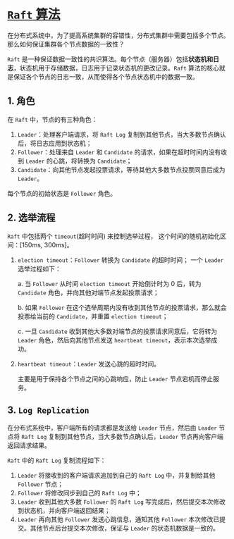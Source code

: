 
# [`Raft` 算法](https://raft.github.io/)

在分布式系统中，为了提高系统集群的容错性，分布式集群中需要包括多个节点。
那么如何保证集群各个节点数据的一致性？

`Raft` 是一种保证数据一致性的共识算法。每个节点（服务器）包括**状态机和日志**，状态机用于存储数据，日志用于记录状态机的更改记录。`Raft` 算法的核心就是保证各个节点的日志一致，从而使得各个节点状态机中的数据一致。

## 1. 角色

在 `Raft` 中，节点的有三种角色：

1. `Leader`：处理客户端请求，将 `Raft Log` 复制到其他节点，当大多数节点确认后，将日志应用到状态机；
2. `Follower`：处理来自 `Leader` 和 `Candidate` 的请求，如果在超时时间内没有收到 `Leader` 的心跳，将转换为 `Candidate`；
3. `Candidate`：向其他节点发起投票请求，等待其他大多数节点投票同意后成为 `Leader`。

每个节点的初始状态是 `Follower` 角色。

## 2. 选举流程

`Raft` 中包括两个 `timeout`(超时时间) 来控制选举过程，
这个时间的随机初始化区间：[150ms, 300ms]。

1. `election timeout`：`Follower` 转换为 `Candidate` 的超时时间；
    一个 `Leader` 选举过程如下：

    a. 当 `Follower` 从时间 `election timeout` 开始倒计时为 0 后，转为 `Candidate` 角色，并向其他对端节点发起投票请求；

    b. 如果 `Follower` 在这个选举周期内没有收到其他节点的投票请求，那么就会投票给当前的 `Candidate`，并重置 `election timeout`；

    c. 一旦 `Candidate` 收到其他大多数对端节点的投票请求同意后，它将转为 `Leader` 角色，然后向其他节点发送 `heartbeat timeout`，表示本次选举成功。

2. `heartbeat timeout`：`Leader` 发送心跳的超时时间。

    主要是用于保持各个节点之间的心跳响应，防止 `Leader` 节点宕机而停止服务。

## 3. `Log Replication`

在分布式系统中，客户端所有的请求都是发送给 `Leader` 节点，然后由 `Leader` 节点将 `Raft Log` 复制到其他节点，当大多数节点确认后，`Leader` 节点再向客户端返回请求结果。

`Raft` 中的 `Raft Log` 复制流程如下：

1. `Leader` 将接收到的客户端请求追加到自己的 `Raft Log` 中，并复制给其他 `Follower` 节点；
2. `Follower` 将修改同步到自己的 `Raft Log` 中；
3. `Leader` 收到其他大多数 `Follower` 的 `Raft Log` 写完成后，然后提交本次修改到状态机，并向客户端返回结果；
4. `Leader` 再向其他 `Follower` 发送心跳信息，通知其他 `Follower` 本次修改已提交。其他节点后台提交本次修改，保证与 `Leader` 的状态机数据是一致的。
